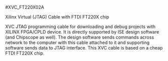 <!--- PrjInfo ---> <!--- Please remove this line after manually editing --->
<!--- 00a56be08b96043df9e37d6aff7b6990 --->
<!--- Created:20170111-16:38: ---> 
<!--- Author:Mlab: ---> 
<!--- AuthorEmail:mlab@mlab.cz: ---> 
<!--- Tags:imported: ---> 
<!--- Ust:http://www.ust.cz/shop/product_info.php?products_id=237: ---> 
<!--- Name:XVC_FT220X02A: --->
#XVC_FT220X02A 
<!--- LongName --->
Xilinx Virtual (JTAG) Cable with FTDI FT220X chip
<!--- ELongName ---> 

<!--- Lead --->
XVC JTAG programming cable for downloading and debug projects
  with XILINX FPGA/CPLD device. It is directly supported by ISE
  design software (and Chipscope as well). The design software
  sends commands across network to the computer with this cable
  attached to it and supporting software sends data to JTAG
  interface. This XVC cable is based on a cheap FTDI FT220X chip.
<!--- ELead ---> 


​
​
<!--- Description --->
<!--- EDescription --->
<!--- Content --->
<!--- EContent --->
            